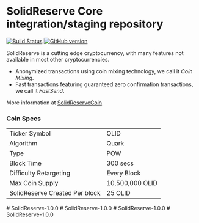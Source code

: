 SolidReserve Core integration/staging repository
=====================================

[![Build Status](https://travis-ci.org/SolidReserve-Project/SolidReserve.svg?branch=master)](https://travis-ci.org/SolidReserve-Project/SolidReserve) [![GitHub version](https://badge.fury.io/gh/SolidReserve-Project%2FSolidReserve.svg)](https://badge.fury.io/gh/SolidReserve-Project%2FSolidReserve)

SolidReserve is a cutting edge cryptocurrency, with many features not available in most other cryptocurrencies.
- Anonymized transactions using coin mixing technology, we call it _Coin Mixing_.
- Fast transactions featuring guaranteed zero confirmation transactions, we call it _FastSend_.


More information at [SolidReserveCoin](http://www.SolidReserveCoin)

### Coin Specs
<table>
<tr><td>Ticker Symbol</td><td>OLID</td></tr>
<tr><td>Algorithm</td><td>Quark</td></tr>
<tr><td>Type</td><td>POW</td></tr>
<tr><td>Block Time</td><td>300 secs</td></tr>
<tr><td>Difficulty Retargeting</td><td>Every Block</td></tr>
<tr><td>Max Coin Supply</td><td>10,500,000 OLID</td></tr>
<tr><td>SolidReserve Created Per block</td><td>25 OLID</td></tr>
</table>
#   S o l i d R e s e r v e - 1 . 0 . 0  
 #   S o l i d R e s e r v e - 1 . 0 . 0  
 #   S o l i d R e s e r v e - 1 . 0 . 0  
 #   S o l i d R e s e r v e - 1 . 0 . 0  
 